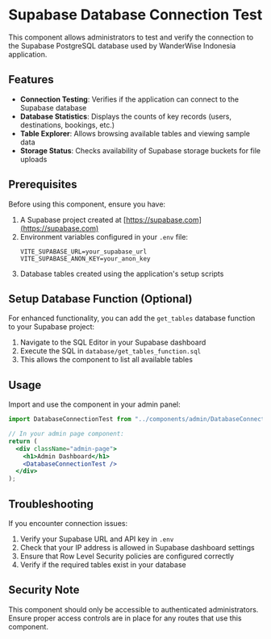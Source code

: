 # Supabase Database Connection Test

This component allows administrators to test and verify the connection to the Supabase PostgreSQL database used by WanderWise Indonesia application.

## Features

- **Connection Testing**: Verifies if the application can connect to the Supabase database
- **Database Statistics**: Displays the counts of key records (users, destinations, bookings, etc.)
- **Table Explorer**: Allows browsing available tables and viewing sample data
- **Storage Status**: Checks availability of Supabase storage buckets for file uploads

## Prerequisites

Before using this component, ensure you have:

1. A Supabase project created at [https://supabase.com](https://supabase.com)
2. Environment variables configured in your `.env` file:
   ```
   VITE_SUPABASE_URL=your_supabase_url
   VITE_SUPABASE_ANON_KEY=your_anon_key
   ```
3. Database tables created using the application's setup scripts

## Setup Database Function (Optional)

For enhanced functionality, you can add the `get_tables` database function to your Supabase project:

1. Navigate to the SQL Editor in your Supabase dashboard
2. Execute the SQL in `database/get_tables_function.sql`
3. This allows the component to list all available tables

## Usage

Import and use the component in your admin panel:

```jsx
import DatabaseConnectionTest from "../components/admin/DatabaseConnectionTest";

// In your admin page component:
return (
  <div className="admin-page">
    <h1>Admin Dashboard</h1>
    <DatabaseConnectionTest />
  </div>
);
```

## Troubleshooting

If you encounter connection issues:

1. Verify your Supabase URL and API key in `.env`
2. Check that your IP address is allowed in Supabase dashboard settings
3. Ensure that Row Level Security policies are configured correctly
4. Verify if the required tables exist in your database

## Security Note

This component should only be accessible to authenticated administrators. Ensure proper access controls are in place for any routes that use this component.
